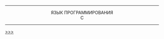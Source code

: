 <hr/>
<div align="center">
ЯЗЫК ПРОГРАММИРОВАНИЯ
<br/>
C
</div>
<hr/>
<a href="2.md">&gt;&gt;&gt;</a>